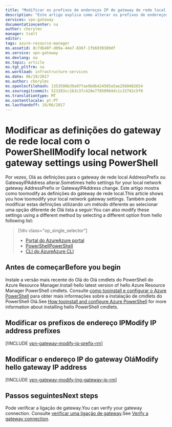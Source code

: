 ```yaml
---
title: "Modificar os prefixos de endereços IP de gateway de rede local de Olá e endereço de IP do Gateway de VPN Olá | Azure | PowerShell | Microsoft Docs"
description: "Este artigo explica como alterar os prefixos de endereços IP para o gateway de rede local com o PowerShell"
services: vpn-gateway
documentationcenter: na
author: cherylmc
manager: timlt
editor: 
tags: azure-resource-manager
ms.assetid: 8c7db48f-d09a-44e7-836f-1fb6930389df
ms.service: vpn-gateway
ms.devlang: na
ms.topic: article
ms.tgt_pltfrm: na
ms.workload: infrastructure-services
ms.date: 06/19/2017
ms.author: cherylmc
ms.openlocfilehash: 1353598b39a97fae9bdb424505a5ae2560482654
ms.sourcegitcommit: 523283cc1b3c37c428e77850964dc1c33742c5f0
ms.translationtype: MT
ms.contentlocale: pt-PT
ms.lasthandoff: 10/06/2017
---
```

# <a name="modify-local-network-gateway-settings-using-powershell"></a><span data-ttu-id="c7b9f-103">Modificar as definições do gateway de rede local com o PowerShell</span><span class="sxs-lookup"><span data-stu-id="c7b9f-103">Modify local network gateway settings using PowerShell</span></span>

<span data-ttu-id="c7b9f-104">Por vezes, Olá as definições para o gateway de rede local AddressPrefix ou GatewayIPAddress alterar.</span><span class="sxs-lookup"><span data-stu-id="c7b9f-104">Sometimes hello settings for your local network gateway AddressPrefix or GatewayIPAddress change.</span></span> <span data-ttu-id="c7b9f-105">Este artigo mostra como toomodify as definições do gateway de rede local.</span><span class="sxs-lookup"><span data-stu-id="c7b9f-105">This article shows you how toomodify your local network gateway settings.</span></span> <span data-ttu-id="c7b9f-106">Também pode modificar estas definições utilizando um método diferente ao selecionar uma opção diferente de Olá lista a seguir:</span><span class="sxs-lookup"><span data-stu-id="c7b9f-106">You can also modify these settings using a different method by selecting a different option from hello following list:</span></span>

> [!div class="op_single_selector"]
> * [<span data-ttu-id="c7b9f-107">Portal do Azure</span><span class="sxs-lookup"><span data-stu-id="c7b9f-107">Azure portal</span></span>](vpn-gateway-modify-local-network-gateway-portal.md)
> * [<span data-ttu-id="c7b9f-108">PowerShell</span><span class="sxs-lookup"><span data-stu-id="c7b9f-108">PowerShell</span></span>](vpn-gateway-modify-local-network-gateway.md)
> * [<span data-ttu-id="c7b9f-109">CLI do Azure</span><span class="sxs-lookup"><span data-stu-id="c7b9f-109">Azure CLI</span></span>](vpn-gateway-modify-local-network-gateway-cli.md)
>
>

## <span data-ttu-id="c7b9f-110"><a name="before"></a>Antes de começar</span><span class="sxs-lookup"><span data-stu-id="c7b9f-110"><a name="before"></a>Before you begin</span></span>

<span data-ttu-id="c7b9f-111">Instale a versão mais recente do Olá do Olá cmdlets do PowerShell do Azure Resource Manager.</span><span class="sxs-lookup"><span data-stu-id="c7b9f-111">Install hello latest version of hello Azure Resource Manager PowerShell cmdlets.</span></span> <span data-ttu-id="c7b9f-112">Consulte [como tooinstall e configurar o Azure PowerShell](/powershell/azureps-cmdlets-docs) para obter mais informações sobre a instalação de cmdlets do PowerShell Olá.</span><span class="sxs-lookup"><span data-stu-id="c7b9f-112">See [How tooinstall and configure Azure PowerShell](/powershell/azureps-cmdlets-docs) for more information about installing hello PowerShell cmdlets.</span></span>

## <span data-ttu-id="c7b9f-113"><a name="ipaddprefix"></a>Modificar os prefixos de endereço IP</span><span class="sxs-lookup"><span data-stu-id="c7b9f-113"><a name="ipaddprefix"></a>Modify IP address prefixes</span></span>

[!INCLUDE [vpn-gateway-modify-ip-prefix-rm](../../includes/vpn-gateway-modify-ip-prefix-rm-include.md)]

## <span data-ttu-id="c7b9f-114"><a name="gwip"></a>Modificar o endereço IP do gateway Olá</span><span class="sxs-lookup"><span data-stu-id="c7b9f-114"><a name="gwip"></a>Modify hello gateway IP address</span></span>

[!INCLUDE [vpn-gateway-modify-lng-gateway-ip-rm](../../includes/vpn-gateway-modify-lng-gateway-ip-rm-include.md)]

## <a name="next-steps"></a><span data-ttu-id="c7b9f-115">Passos seguintes</span><span class="sxs-lookup"><span data-stu-id="c7b9f-115">Next steps</span></span>

<span data-ttu-id="c7b9f-116">Pode verificar a ligação de gateway.</span><span class="sxs-lookup"><span data-stu-id="c7b9f-116">You can verify your gateway connection.</span></span> <span data-ttu-id="c7b9f-117">Consulte [verificar uma ligação de gateway](vpn-gateway-verify-connection-resource-manager.md).</span><span class="sxs-lookup"><span data-stu-id="c7b9f-117">See [Verify a gateway connection](vpn-gateway-verify-connection-resource-manager.md).</span></span>